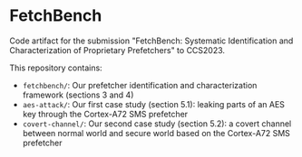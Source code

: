 # FetchBench

Code artifact for the submission "FetchBench: Systematic Identification and Characterization of Proprietary Prefetchers" to CCS2023.

This repository contains:

- `fetchbench/`: Our prefetcher identification and characterization framework (sections 3 and 4)
- `aes-attack/`:  Our first case study (section 5.1): leaking parts of an AES key through the Cortex-A72 SMS prefetcher
- `covert-channel/`: Our second case study (section 5.2): a covert channel between normal world and secure world based on the Cortex-A72 SMS prefetcher